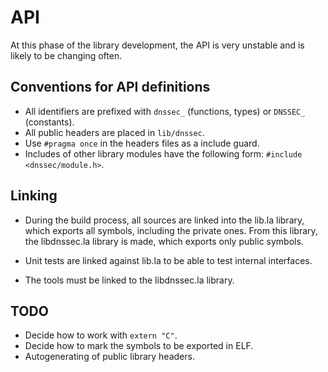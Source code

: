 # API

At this phase of the library development, the API is very unstable and is
likely to be changing often.

## Conventions for API definitions

- All identifiers are prefixed with `dnssec_` (functions, types) or `DNSSEC_` (constants).
- All public headers are placed in `lib/dnssec`.
- Use `#pragma once` in the headers files as a include guard.
- Includes of other library modules have the following form: `#include <dnssec/module.h>`.

## Linking

- During the build process, all sources are linked into the lib.la library,
  which exports all symbols, including the private ones. From this library, the
  libdnssec.la library is made, which exports only public symbols.

- Unit tests are linked against lib.la to be able to test internal interfaces.

- The tools must be linked to the libdnssec.la library.

## TODO

- Decide how to work with `extern "C"`.
- Decide how to mark the symbols to be exported in ELF.
- Autogenerating of public library headers.
